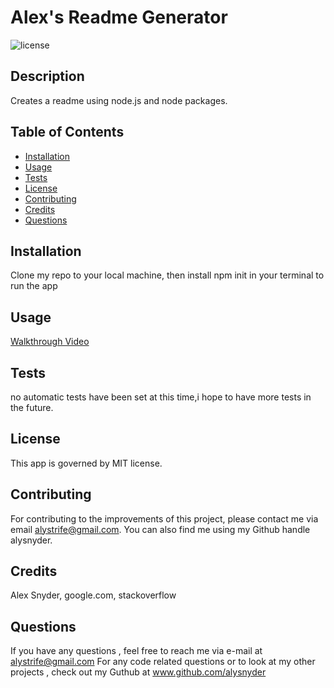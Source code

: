 # Alex's Readme Generator
![license](https://img.shields.io/badge/license-MIT-orange.svg)

## Description

Creates a readme using node.js and node packages.

## Table of Contents

* [Installation](#installation)
* [Usage](#usage)
* [Tests](#tests)
* [License](#license)
* [Contributing](#contributing)
* [Credits](#credits)
* [Questions](#questions)

## Installation
Clone my repo to your local machine, then install npm init in your terminal to run the app

## Usage

[Walkthrough Video](https://raw.githubusercontent.com/AlySnyder/readme-generator/main/Walkthrough.mov)

## Tests

no automatic tests have been set at this time,i hope to have more tests in the future.

## License

This app is governed by MIT license.

## Contributing

For contributing to the improvements of this project, please contact me via email alystrife@gmail.com. You can also find me using my Github handle alysnyder.

## Credits 

Alex Snyder, google.com, stackoverflow 

## Questions

If you have any questions , feel free to reach me via e-mail at alystrife@gmail.com For any code related questions or to look at my other projects , check out my Guthub at www.github.com/alysnyder

